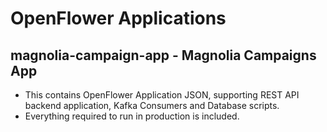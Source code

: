 # OpenFlower Applications

## magnolia-campaign-app - Magnolia Campaigns App
- This contains OpenFlower Application JSON, supporting REST API backend application, Kafka Consumers and Database scripts.
- Everything required to run in production is included. 